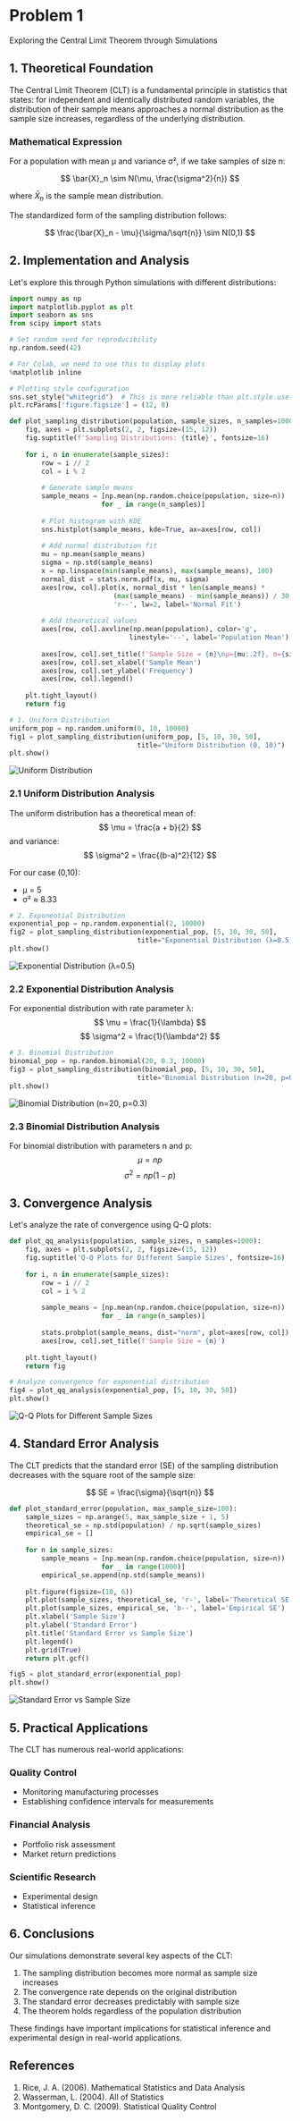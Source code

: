 # Problem 1

Exploring the Central Limit Theorem through Simulations

## 1. Theoretical Foundation

The Central Limit Theorem (CLT) is a fundamental principle in statistics that states: for independent and identically distributed random variables, the distribution of their sample means approaches a normal distribution as the sample size increases, regardless of the underlying distribution.

### Mathematical Expression

For a population with mean μ and variance σ², if we take samples of size n:

$$ \bar{X}_n \sim N(\mu, \frac{\sigma^2}{n}) $$

where $\bar{X}_n$ is the sample mean distribution.

The standardized form of the sampling distribution follows:

$$ \frac{\bar{X}_n - \mu}{\sigma/\sqrt{n}} \sim N(0,1) $$

## 2. Implementation and Analysis

Let's explore this through Python simulations with different distributions:

```python
import numpy as np
import matplotlib.pyplot as plt
import seaborn as sns
from scipy import stats

# Set random seed for reproducibility
np.random.seed(42)

# For Colab, we need to use this to display plots
%matplotlib inline

# Plotting style configuration
sns.set_style("whitegrid")  # This is more reliable than plt.style.use('seaborn')
plt.rcParams['figure.figsize'] = (12, 8)

def plot_sampling_distribution(population, sample_sizes, n_samples=1000, title=""):
    fig, axes = plt.subplots(2, 2, figsize=(15, 12))
    fig.suptitle(f'Sampling Distributions: {title}', fontsize=16)
    
    for i, n in enumerate(sample_sizes):
        row = i // 2
        col = i % 2
        
        # Generate sample means
        sample_means = [np.mean(np.random.choice(population, size=n)) 
                       for _ in range(n_samples)]
        
        # Plot histogram with KDE
        sns.histplot(sample_means, kde=True, ax=axes[row, col])
        
        # Add normal distribution fit
        mu = np.mean(sample_means)
        sigma = np.std(sample_means)
        x = np.linspace(min(sample_means), max(sample_means), 100)
        normal_dist = stats.norm.pdf(x, mu, sigma)
        axes[row, col].plot(x, normal_dist * len(sample_means) * 
                          (max(sample_means) - min(sample_means)) / 30,
                          'r--', lw=2, label='Normal Fit')
        
        # Add theoretical values
        axes[row, col].axvline(np.mean(population), color='g', 
                              linestyle='--', label='Population Mean')
        
        axes[row, col].set_title(f'Sample Size = {n}\nμ={mu:.2f}, σ={sigma:.2f}')
        axes[row, col].set_xlabel('Sample Mean')
        axes[row, col].set_ylabel('Frequency')
        axes[row, col].legend()
    
    plt.tight_layout()
    return fig

# 1. Uniform Distribution
uniform_pop = np.random.uniform(0, 10, 10000)
fig1 = plot_sampling_distribution(uniform_pop, [5, 10, 30, 50], 
                                title="Uniform Distribution (0, 10)")
plt.show()
```

![Uniform Distribution](assets/prob1_a1.png)

### 2.1 Uniform Distribution Analysis

The uniform distribution has a theoretical mean of:
$$ \mu = \frac{a + b}{2} $$
and variance:
$$ \sigma^2 = \frac{(b-a)^2}{12} $$

For our case (0,10):
- μ = 5
- σ² ≈ 8.33

```python
# 2. Exponential Distribution
exponential_pop = np.random.exponential(2, 10000)
fig2 = plot_sampling_distribution(exponential_pop, [5, 10, 30, 50], 
                                title="Exponential Distribution (λ=0.5)")
plt.show()
```

![Exponential Distribution (λ=0.5)](assets/prob1_a2.png)

### 2.2 Exponential Distribution Analysis

For exponential distribution with rate parameter λ:
$$ \mu = \frac{1}{\lambda} $$
$$ \sigma^2 = \frac{1}{\lambda^2} $$

```python
# 3. Binomial Distribution
binomial_pop = np.random.binomial(20, 0.3, 10000)
fig3 = plot_sampling_distribution(binomial_pop, [5, 10, 30, 50], 
                                title="Binomial Distribution (n=20, p=0.3)")
plt.show()
```

![Binomial Distribution (n=20, p=0.3)](assets/prob1_a3.png)

### 2.3 Binomial Distribution Analysis

For binomial distribution with parameters n and p:
$$ \mu = np $$
$$ \sigma^2 = np(1-p) $$

## 3. Convergence Analysis

Let's analyze the rate of convergence using Q-Q plots:

```python
def plot_qq_analysis(population, sample_sizes, n_samples=1000):
    fig, axes = plt.subplots(2, 2, figsize=(15, 12))
    fig.suptitle('Q-Q Plots for Different Sample Sizes', fontsize=16)
    
    for i, n in enumerate(sample_sizes):
        row = i // 2
        col = i % 2
        
        sample_means = [np.mean(np.random.choice(population, size=n)) 
                       for _ in range(n_samples)]
        
        stats.probplot(sample_means, dist="norm", plot=axes[row, col])
        axes[row, col].set_title(f'Sample Size = {n}')
    
    plt.tight_layout()
    return fig

# Analyze convergence for exponential distribution
fig4 = plot_qq_analysis(exponential_pop, [5, 10, 30, 50])
plt.show()
```

![Q-Q Plots for Different Sample Sizes](assets/prob1_a4.png)

## 4. Standard Error Analysis

The CLT predicts that the standard error (SE) of the sampling distribution decreases with the square root of the sample size:

$$ SE = \frac{\sigma}{\sqrt{n}} $$

```python
def plot_standard_error(population, max_sample_size=100):
    sample_sizes = np.arange(5, max_sample_size + 1, 5)
    theoretical_se = np.std(population) / np.sqrt(sample_sizes)
    empirical_se = []
    
    for n in sample_sizes:
        sample_means = [np.mean(np.random.choice(population, size=n)) 
                       for _ in range(1000)]
        empirical_se.append(np.std(sample_means))
    
    plt.figure(figsize=(10, 6))
    plt.plot(sample_sizes, theoretical_se, 'r-', label='Theoretical SE')
    plt.plot(sample_sizes, empirical_se, 'b--', label='Empirical SE')
    plt.xlabel('Sample Size')
    plt.ylabel('Standard Error')
    plt.title('Standard Error vs Sample Size')
    plt.legend()
    plt.grid(True)
    return plt.gcf()

fig5 = plot_standard_error(exponential_pop)
plt.show()
```

![Standard Error vs Sample Size](assets/prob1_a5.png)
## 5. Practical Applications

The CLT has numerous real-world applications:

### Quality Control
- Monitoring manufacturing processes
- Establishing confidence intervals for measurements

### Financial Analysis  
- Portfolio risk assessment
- Market return predictions

### Scientific Research
- Experimental design
- Statistical inference

## 6. Conclusions

Our simulations demonstrate several key aspects of the CLT:

1. The sampling distribution becomes more normal as sample size increases
2. The convergence rate depends on the original distribution
3. The standard error decreases predictably with sample size
4. The theorem holds regardless of the population distribution

These findings have important implications for statistical inference and experimental design in real-world applications.

## References

1. Rice, J. A. (2006). Mathematical Statistics and Data Analysis
2. Wasserman, L. (2004). All of Statistics
3. Montgomery, D. C. (2009). Statistical Quality Control

